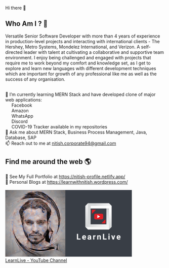 Hi there 👋 </br>
## Who Am I ? 👨
Versatile Senior Software Developer with more than 4 years of experience in production-level projects and interacting with international clients - The Hershey, Metro Systems, Mondelez International, and Verizon. A self-directed leader with talent at cultivating a collaborative and supportive team environment. I enjoy being challenged and engaged with projects that require me to work beyond my comfort and knowledge set, as I get to explore and learn new languages with different development techniques which are important for growth of any professional like me as well as the success of any organisation. </br></br>

🌱 I’m currently learning MERN Stack and have developed clone of major web applications:</br>
 &nbsp; &nbsp; &nbsp;Facebook</br>
 &nbsp; &nbsp; &nbsp;Amazon</br>
 &nbsp; &nbsp; &nbsp;WhatsApp</br>
 &nbsp; &nbsp; &nbsp;Discord</br>
 &nbsp; &nbsp; &nbsp;COVID-19 Tracker available in my repositories </br>
💬 Ask me about MERN Stack, Business Process Management, Java, Database, SAP</br>
📫 Reach out to me at nitish.corporate94@gmail.com</br>
## Find me around the web 🌎
💼 See My Full Portfolio at https://nitish-profile.netlify.app/</br>
📄 Personal Blogs at https://learnwithnitish.wordpress.com/</br></br>
<a href="https://www.youtube.com/channel/UCn1z0wb7dhFTnw_rrMrdaYw/videos">
<img src= "images/LearnLive2.png" width=400>
</a></br>
<a href="https://www.youtube.com/channel/UCn1z0wb7dhFTnw_rrMrdaYw/videos">LearnLive - YouTube Channel</a>
